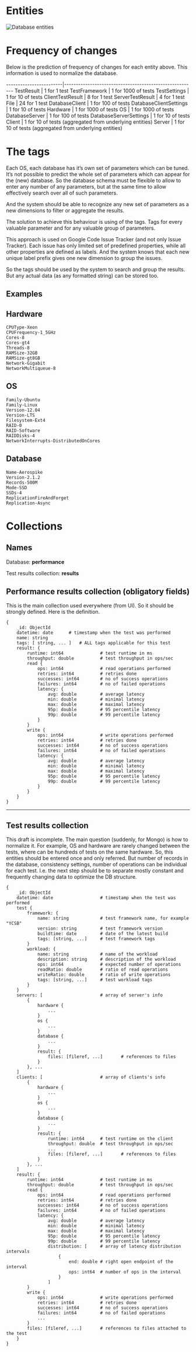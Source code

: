 Entities
========

![Database entities](http://plantuml.com:80/plantuml/img/dLJ1Rjim3Bq7o3y8FXQjWLrxApe4FNGe40VecPDPHuXZ2nJT80toxvDaARPIEnjsaiGdFZvIf3J87LGeCaBJrMmoSLekbWjPWp5YWuRNtkwiGfJ0o6gFRjz0lp9KngtKDH7YBRLTjTKTUm2X5AUpsnv8CVhzUGZoN2ji-3hKVzCLI9z8rtGfXmIvnHV5NdYfpExTCHKQiKouLgh6u7_Kc40kG87CggbCVoKMfDL8mAfjFBjBubNj5VUreWfvasXHZK7YjVDmnqwx8b-EBjlBeI-r5n6MKPeF3oBxaNbTAx9I3YtjvYv4uT_nFB_BmelCW7rzbul-aWDUWCe348vjRyNuz1COVeF1I3o73BhwA2dxO7FimoboH6LpoC1-C-y1YaBJosaILqIMnJNDR8Zhxengqyjf9lCXnXqV-dHeaQ5FB_qmxcKXh9EnRJhf5bvecZDzj7yddNxitj_FyhCT6cKO6tbynK-iumHCsVCylnbaN9KuccDnGUzV_5EHXBfMqW_t2YItv8phfrzr773_iHJg2syfZ1tTSqhTRO8MsTfFE52QGE9-9_CedeZWADeFSNB2xuM3pvFiRyLipa1oQwiikICFcGFeAFR3jfGvsXhlRRGHyHy0)

Frequency of changes
====================

Below is the prediction of frequency of changes for each entity above. This information is used to normalize the database.

------------------------|--------------------------------------------------------
TestResult              | 1 for 1 test
TestFramework           | 1 for 1000 of tests
TestSettings            | 1 for 10 of tests
ClientTestResult        | 8 for 1 test
ServerTestResult        | 4 for 1 test
File                    | 24 for 1 test
DatabaseClient          | 1 for 100 of tests
DatabaseClientSettings  | 1 for 10 of tests
Hardware                | 1 for 1000 of tests
OS                      | 1 for 1000 of tests
DatabaseServer          | 1 for 100 of tests
DatabaseServerSettings  | 1 for 10 of tests
Client                  | 1 for 10 of tests (aggregated from underlying entities)
Server                  | 1 for 10 of tests (aggregated from underlying entities)


The tags
========

Each OS, each database has it’s own set of parameters which can be tuned. It’s not possible to predict the whole set of parameters which can appear for the (new) database. So the database schema must be flexible to allow to enter any number of any parameters, but at the same time to allow effectively search over all of such parameters.

And the system should be able to recognize any new set of parameters as a new dimensions to filter or aggregate the results.

The solution to achieve this behaviour is using of the tags. Tags for every valuable parameter and for any valuable group of parameters.

This approach is used on Google Code Issue Tracker (and not only Issue Tracker). Each issue has only limited set of predefined properties, while all other properties are defined as labels. And the system knows that each new unique label prefix gives one new dimension to group the issues.

So the tags should be used by the system to search and group the results. But any actual data (as any formatted string) can be stored too.

Examples
--------

Hardware
--------

    CPUType-Xeon
    CPUFrequency-1_5GHz
    Cores-8
    Cores-gt4
    Threads-8
    RAMSize-32GB
    RAMSize-gt8GB
    Network-Gigabit
    NetworkMultiqueue-8

OS
---

    Family-Ubuntu
    Family-Linux
    Version-12.04
    Version-LTS
    Filesystem-Ext4
    RAID-0
    RAID-Software
    RAIDDisks-4
    NetworkInterrupts-DistributedOnCores

Database
--------

    Name-Aerospike
    Version-2.1.2
    Records-500M
    Mode-SSD
    SSDs-4
    ReplicationFireAndForget
    Replication-Async

Collections
===========

Names
-----

Database: **performance**

Test results collection: **results**

Performance results collection (obligatory fields)
----------------------------------

This is the main collection used everywhere (from UI). So it should be strongly defined. Here is the definition.

    {
        _id: ObjectId
        datetime: date		# timestamp when the test was performed
        name: string
        tags: [ string, ... ]	# ALL tags applicable for this test
        result: {
            runtime: int64				# test runtime in ms
            throughput: double			# test throughput in ops/sec
            read {
                ops: int64				# read operations performed
                retries: int64			# retries done
                successes: int64		# no of success operations
                failures: int64			# no of failed operations
                latency: {
                    avg: double			# average latency
                    min: double			# minimal latency
                    max: double			# maximal latency
                    95p: double			# 95 percentile latency
                    99p: double			# 99 percentile latency
                }
            }
            write {
                ops: int64				# write operations performed
                retries: int64			# retries done
                successes: int64		# no of success operations
                failures: int64			# no of failed operations
                latency: {
                    avg: double			# average latency
                    min: double			# minimal latency
                    max: double			# maximal latency
                    95p: double			# 95 percentile latency
                    99p: double			# 99 percentile latency
                }
            }
        }
    }

---

Test results collection
---

This draft is incomplete. The main question (suddenly, for Mongo) is how to normalize it. For example, OS and hardware are rarely changed between the tests, where can be hundreds of tests on the same hardware. So, this entities should be entered once and only referred. But number of records in the database, consistency settings, number of operations can be individual for each test. I.e. the next step should be to separate mostly constant and frequently changing data to optimize the DB structure.

    {
        _id: ObjectId
        datetime: date					# timestamp when the test was performed
        test {
            framework: {
                name: string			# test framework name, for example "YCSB"
                version: string			# test framework version
                buildtime: date			# date of the latest build
                tags: [string, ...]		# test framework tags
            }
            workload: {
                name: string			# name of the workload
                description: string		# description of the workload
                ops: int64				# expected number of operations
                readRatio: double		# ratio of read operations
                writeRatio: double		# ratio of write operations
                tags: [string, ...]		# test workload tags
            }
        }
        servers: [						# array of server's info
            {
                hardware {
                    ...
                }
                os {
                    ...
                }
                database {
                    ...
                }
                result: {
                    files: [fileref, ...]		# references to files
                }
            }, ...
        ]
        clients: [						# array of clients's info
            {
                hardware {
                    ...
                }
                os {
                    ...
                }
                database {
                    ...
                }
                result: {
                    runtime: int64		# test runtime on the client
                    throughput: double	# test throughput in ops/sec
                    ...
                    files: [fileref, ...]		# references to files
                }
            }, ...
        ]
        result: {
            runtime: int64				# test runtime in ms
            throughput: double			# test throughput in ops/sec
            read {
                ops: int64				# read operations performed
                retries: int64			# retries done
                successes: int64		# no of success operations
                failures: int64			# no of failed operations
                latency: {
                    avg: double			# average latency
                    min: double			# minimal latency
                    max: double			# maximal latency
                    95p: double			# 95 percentile latency
                    99p: double			# 99 percentile latency
                    distribution: [		# array of latency distribution intervals
                        {
                            end: double	# right open endpoint of the interval
                            ops: int64	# number of ops in the interval
                        }
                    ]
            }
            write {
                ops: int64				# write operations performed
                retries: int64			# retries done
                successes: int64		# no of success operations
                failures: int64			# no of failed operations
                ...
            }
            files: [fileref, ...]		# references to files attached to the test
        }
    }


